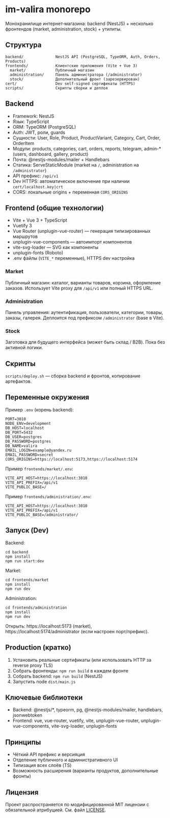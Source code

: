 # im-valira monorepo

Монохранилище интернет‑магазина: backend (NestJS) + несколько фронтендов (market, administration, stock) + утилиты.

## Структура

```
backend/              NestJS API (PostgreSQL, TypeORM, Auth, Orders, Products)
frontends/            Клиентские приложения (Vite + Vue 3)
  market/             Публичный магазин
  administration/     Панель администратора (/administrator)
  stock/              Дополнительный фронт (зарезервирован)
cert/                 Dev self‑signed сертификаты (HTTPS)
scripts/              Скрипты сборки и деплоя
```

## Backend

- Framework: NestJS
- Язык: TypeScript
- ORM: TypeORM (PostgreSQL)
- Auth: JWT, роли, guards
- Сущности: User, Role, Product, ProductVariant, Category, Cart, Order, OrderItem
- Модули: products, categories, cart, orders, reports, telegram, admin-* (users, dashboard, gallery, product)
- Почта: @nestjs-modules/mailer + Handlebars
- Статика: ServeStaticModule (market на `/`, administration на `/administrator`)
- API префикс: `/api/v1`
- Dev HTTPS: автоматическое включение при наличии `cert/localhost.key|crt`
- CORS: локальные origins + переменная `CORS_ORIGINS`

## Frontend (общие технологии)

- Vite + Vue 3 + TypeScript
- Vuetify 3
- Vue Router (unplugin-vue-router) — генерация типизированных маршрутов
- unplugin-vue-components — автоимпорт компонентов
- vite-svg-loader — SVG как компоненты
- unplugin-fonts (Roboto)
- .env файлы (`VITE_*` переменные), HTTPS dev настройка

### Market

Публичный магазин: каталог, варианты товаров, корзина, оформление заказов. Использует Vite proxy для `/api/v1` или
полный HTTPS URL.

### Administration

Панель управления: аутентификация, пользователи, категории, товары, заказы, галерея. Деплоится под префиксом
`/administrator` (base в Vite).

### Stock

Заготовка для будущего интерфейса (может быть склад / B2B). Пока без активной логики.

## Скрипты

`scripts/deploy.sh` — сборка backend и фронтов, копирование артефактов.

## Переменные окружения

Пример `.env` (корень backend):

```
PORT=3010
NODE_ENV=development
DB_HOST=localhost
DB_PORT=5432
DB_USER=postgres
DB_PASSWORD=postgres
DB_NAME=valira
EMAIL_LOGIN=example@yandex.ru
EMAIL_PASSWORD=secret
CORS_ORIGINS=https://localhost:5173,https://localhost:5174
```

Пример `frontends/market/.env`:

```
VITE_API_HOST=https://localhost:3010
VITE_API_PREFIX=/api/v1
VITE_PUBLIC_BASE=/
```

Пример `frontends/administration/.env`:

```
VITE_API_HOST=https://localhost:3010
VITE_API_PREFIX=/api/v1
VITE_PUBLIC_BASE=/administrator/
```

## Запуск (Dev)

Backend:

```
cd backend
npm install
npm run start:dev
```

Market:

```
cd frontends/market
npm install
npm run dev
```

Administration:

```
cd frontends/administration
npm install
npm run dev
```

Открыть: https://localhost:5173 (market), https://localhost:5174/administrator (если настроен порт/префикс).

## Production (кратко)

1. Установить реальные сертификаты (или использовать HTTP за reverse proxy TLS)
2. Собрать фронтенды: `npm run build` в каждем фронте
3. Собрать backend: `npm run build` (NestJS)
4. Запустить node `dist/main.js`

## Ключевые библиотеки

- Backend: @nestjs/*, typeorm, pg, @nestjs-modules/mailer, handlebars, jsonwebtoken
- Frontend: vue, vue-router, vuetify, vite, unplugin-vue-router, unplugin-vue-components, vite-svg-loader,
  unplugin-fonts

## Принципы

- Чёткий API префикс и версияция
- Отделение публичного и административного UI
- Типизация всех слоёв (TS)
- Возможность расширения (варианты продуктов, дополнительные фронты)

## Лицензия

Проект распространяется по модифицированной MIT лицензии с обязательной атрибуцией. См. файл [LICENSE](./LICENSE).
